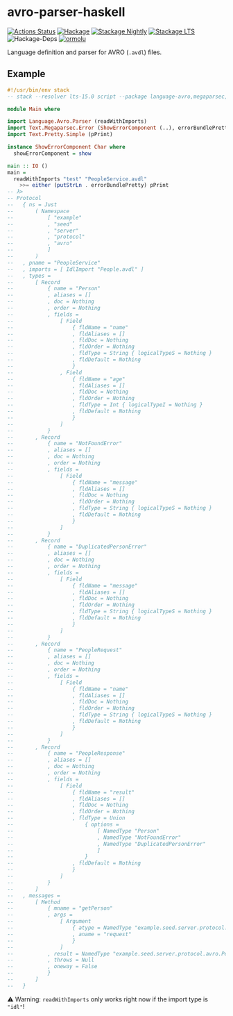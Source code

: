 # avro-parser-haskell

[![Actions Status](https://github.com/higherkindness/avro-parser-haskell/workflows/Haskell%20CI/badge.svg)](https://github.com/higherkindness/avro-parser-haskell/actions)
[![Hackage](https://img.shields.io/hackage/v/language-avro.svg?logo=haskell)](https://hackage.haskell.org/package/language-avro)
[![Stackage Nightly](http://stackage.org/package/language-avro/badge/nightly)](http://stackage.org/nightly/package/language-avro)
[![Stackage LTS](http://stackage.org/package/language-avro/badge/lts)](http://stackage.org/lts/package/language-avro)
![Hackage-Deps](https://img.shields.io/hackage-deps/v/language-avro?style=flat)
[![ormolu](https://img.shields.io/badge/styled%20with-ormolu-blueviolet)](https://github.com/tweag/ormolu)

Language definition and parser for AVRO (`.avdl`) files.

## Example

```haskell
#!/usr/bin/env stack
-- stack --resolver lts-15.0 script --package language-avro,megaparsec,pretty-simple

module Main where

import Language.Avro.Parser (readWithImports)
import Text.Megaparsec.Error (ShowErrorComponent (..), errorBundlePretty)
import Text.Pretty.Simple (pPrint)

instance ShowErrorComponent Char where
  showErrorComponent = show

main :: IO ()
main =
  readWithImports "test" "PeopleService.avdl"
    >>= either (putStrLn . errorBundlePretty) pPrint
-- λ>
-- Protocol
--   { ns = Just
--       ( Namespace
--           [ "example"
--           , "seed"
--           , "server"
--           , "protocol"
--           , "avro"
--           ]
--       )
--   , pname = "PeopleService"
--   , imports = [ IdlImport "People.avdl" ]
--   , types =
--       [ Record
--           { name = "Person"
--           , aliases = []
--           , doc = Nothing
--           , order = Nothing
--           , fields =
--               [ Field
--                   { fldName = "name"
--                   , fldAliases = []
--                   , fldDoc = Nothing
--                   , fldOrder = Nothing
--                   , fldType = String { logicalTypeS = Nothing }
--                   , fldDefault = Nothing
--                   }
--               , Field
--                   { fldName = "age"
--                   , fldAliases = []
--                   , fldDoc = Nothing
--                   , fldOrder = Nothing
--                   , fldType = Int { logicalTypeI = Nothing }
--                   , fldDefault = Nothing
--                   }
--               ]
--           }
--       , Record
--           { name = "NotFoundError"
--           , aliases = []
--           , doc = Nothing
--           , order = Nothing
--           , fields =
--               [ Field
--                   { fldName = "message"
--                   , fldAliases = []
--                   , fldDoc = Nothing
--                   , fldOrder = Nothing
--                   , fldType = String { logicalTypeS = Nothing }
--                   , fldDefault = Nothing
--                   }
--               ]
--           }
--       , Record
--           { name = "DuplicatedPersonError"
--           , aliases = []
--           , doc = Nothing
--           , order = Nothing
--           , fields =
--               [ Field
--                   { fldName = "message"
--                   , fldAliases = []
--                   , fldDoc = Nothing
--                   , fldOrder = Nothing
--                   , fldType = String { logicalTypeS = Nothing }
--                   , fldDefault = Nothing
--                   }
--               ]
--           }
--       , Record
--           { name = "PeopleRequest"
--           , aliases = []
--           , doc = Nothing
--           , order = Nothing
--           , fields =
--               [ Field
--                   { fldName = "name"
--                   , fldAliases = []
--                   , fldDoc = Nothing
--                   , fldOrder = Nothing
--                   , fldType = String { logicalTypeS = Nothing }
--                   , fldDefault = Nothing
--                   }
--               ]
--           }
--       , Record
--           { name = "PeopleResponse"
--           , aliases = []
--           , doc = Nothing
--           , order = Nothing
--           , fields =
--               [ Field
--                   { fldName = "result"
--                   , fldAliases = []
--                   , fldDoc = Nothing
--                   , fldOrder = Nothing
--                   , fldType = Union
--                       { options =
--                           [ NamedType "Person"
--                           , NamedType "NotFoundError"
--                           , NamedType "DuplicatedPersonError"
--                           ]
--                       }
--                   , fldDefault = Nothing
--                   }
--               ]
--           }
--       ]
--   , messages =
--       [ Method
--           { mname = "getPerson"
--           , args =
--               [ Argument
--                   { atype = NamedType "example.seed.server.protocol.avro.PeopleRequest"
--                   , aname = "request"
--                   }
--               ]
--           , result = NamedType "example.seed.server.protocol.avro.PeopleResponse"
--           , throws = Null
--           , oneway = False
--           }
--       ]
--   }
```

⚠️ Warning: `readWithImports` only works right now if the import type is `"idl"`!
